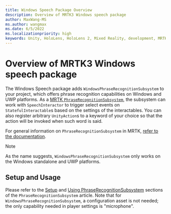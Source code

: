 ```yaml
---
title: Windows Speech Package Overview
description: Overview of MRTK3 Windows speech package
author: MaxWang-MS
ms.author: wangmax
ms.date: 6/5/2022
ms.localizationpriority: high
keywords: Unity, HoloLens, HoloLens 2, Mixed Reality, development, MRTK3, windows speech, speech, phrase, phrase recognition, speech recognition, Mixed Reality Toolkit
---
```


# Overview of MRTK3 Windows speech package

The Windows Speech package adds `WindowsPhraseRecognitionSubsystem` to your project, which offers phrase recognition capabilities on Windows and UWP platforms. As a [MRTK `PhraseRecognitionSubsystem`](../../../mrtk3-core/packages/core/subsystems/phraserecognitionsubsystem.md), the subsystem can work with `SpeechInteractor` to trigger select events on `StatefulInteractable`s based on the settings of the interactables. You can also register arbitrary `UnityAction`s to a keyword of your choice so that the action will be invoked when such word is said.

For general information on `PhraseRecognitionSubsystem` in MRTK, [refer to the documentation](../../../mrtk3-core/packages/core/subsystems/phraserecognitionsubsystem).

> [!NOTE]
> As the name suggests, `WindowsPhraseRecognitionSubsystem` only works on the Windows standalone and UWP platforms.

## Setup and Usage

Please refer to the [Setup](../../../mrtk3-core/packages/core/subsystems/phraserecognitionsubsystem#setup) and [Using PhraseRecognitionSubsystem](../../../mrtk3-core/packages/core/subsystems/phraserecognitionsubsystem#using-phraserecognitionsubsystem-manually) sections of the `PhraseRecognitionSubsystem` article. Note that for `WindowsPhraseRecognitionSubsystem`, a configuration asset is not needed; the only capability needed in player settings is "microphone".
